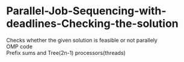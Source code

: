 # Parallel-Job-Sequencing-with-deadlines-Checking-the-solution
Checks whether the given solution is feasible or not parallely  
OMP code   
Prefix sums and Tree(2n-1) processors(threads)   



